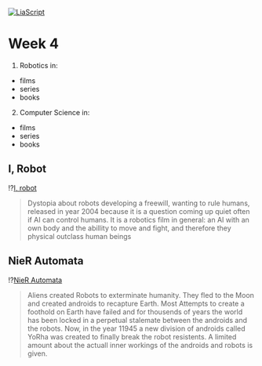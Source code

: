 <!--
author:   Dr. Mark Jacob
email: mark.jacob@iuz.tu-freiberg.de
version:  0.0.1
language: en
narrator: UK English Female
comment: Content of week 4 WS 2023/2024
icon: images/TUBAF_Logo_orig_RGB.jpg
-->

[![LiaScript](https://raw.githubusercontent.com/LiaScript/LiaScript/master/badges/course.svg)](https://liascript.github.io/course/?https://github.com/TUBAF-IUZ-LiaScript/EF_BOB_23/blob/main/BOB_week_4.md)

# Week 4

1. Robotics in:
  - films
  - series
  - books

2. Computer Science in:
  - films
  - series
  - books

## I, Robot

!?[I, robot](https://www.youtube.com/watch?v=2C52d-3pjm8)

> Dystopia about robots developing a freewill, wanting to rule humans, released in year 2004 because it is a question coming up quiet often if AI can control humans. It is a robotics film in general: an AI with an own body and the abillity to move and fight, and therefore they physical outclass human beings

## NieR Automata

!?[NieR Automata](https://www.youtube.com/watch?v=u2HLShT1OW0)

> Aliens created Robots to exterminate humanity. They fled to the Moon and created androids to recapture Earth. Most Attempts to create a foothold on Earth have failed and for thousends of years the world has been locked in a perpetual stalemate between the androids and the robots. Now, in the year 11945 a new division of androids called YoRha was created to finally break the robot resistents. A limited amount about the actuall inner workings of the androids and robots is given.
